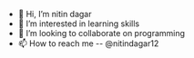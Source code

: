 - 👋 Hi, I’m nitin dagar
- 👀 I’m interested in learning skills
- 💞️ I’m looking to collaborate on programming
- 📫 How to reach me -- @nitindagar12

<!---
nitindagar12/nitindagar12 is a ✨ special ✨ repository because its `README.md` (this file) appears on your GitHub profile.
You can click the Preview link to take a look at your changes.
--->

